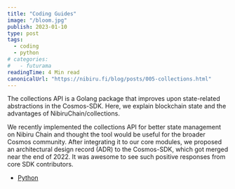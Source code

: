```yaml
---
title: "Coding Guides"
image: "/bloom.jpg"
publish: 2023-01-10
type: post
tags:
  - coding
  - python
# categories:
#   - futurama
readingTime: 4 Min read
canonicalUrl: "https://nibiru.fi/blog/posts/005-collections.html"
---
```


The collections API is a Golang package that improves upon state-related abstractions in the Cosmos-SDK. Here, we explain blockchain state and the advantages of NibiruChain/collections.

<!-- more -->

We recently implemented the collections API for better state management on Nibiru Chain and thought the tool would be useful for the broader Cosmos community. After integrating it to our core modules, we proposed an architectural design record (ADR) to the Cosmos-SDK, which got merged near the end of 2022. It was awesome to see such positive responses from core SDK contributors.

- [Python](../code/python)

